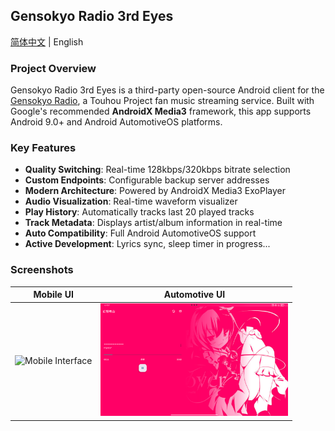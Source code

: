 ## Gensokyo Radio 3rd Eyes
[简体中文](README.zh_CN.md) | English

### Project Overview
Gensokyo Radio 3rd Eyes is a third-party open-source Android client for the [Gensokyo Radio](https://gensokyoradio.net), a Touhou Project fan music streaming service. Built with Google's recommended **AndroidX Media3** framework, this app supports Android 9.0+ and Android AutomotiveOS platforms.

### Key Features
- **Quality Switching**: Real-time 128kbps/320kbps bitrate selection
- **Custom Endpoints**: Configurable backup server addresses
- **Modern Architecture**: Powered by AndroidX Media3 ExoPlayer
- **Audio Visualization**: Real-time waveform visualizer
- **Play History**: Automatically tracks last 20 played tracks
- **Track Metadata**: Displays artist/album information in real-time
- **Auto Compatibility**: Full Android AutomotiveOS support
- **Active Development**: Lyrics sync, sleep timer in progress...

### Screenshots
| Mobile UI | Automotive UI |
|-----------|---------------|
| <img src="screenshots/Screenshot_20250128-175637.%E5%B9%BB%E6%83%B3%E7%94%B5%E5%8F%B0.png" width="300" alt="Mobile Interface"/> | <img src="screenshots/Screenshot_20250128-175757.png" width="300" alt="Automotive Interface"/> |